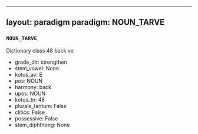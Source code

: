 
---
layout: paradigm
paradigm: NOUN_TARVE
---
### ` NOUN_TARVE `

Dictionary class 48 back ve
* grade_dir: strengthen
* stem_vowel: None
* kotus_av: E
* pos: NOUN
* harmony: back
* upos: NOUN
* kotus_tn: 48
* plurale_tantum: False
* clitics: False
* possessive: False
* stem_diphthong: None
